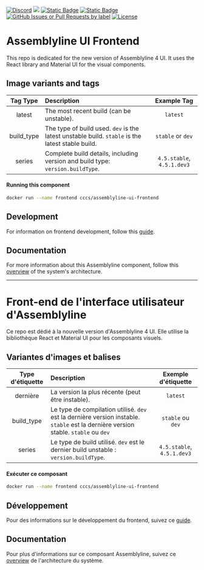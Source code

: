 [![Discord](https://img.shields.io/badge/chat-on%20discord-7289da.svg?sanitize=true)](https://discord.gg/GUAy9wErNu)
[![](https://img.shields.io/discord/908084610158714900)](https://discord.gg/GUAy9wErNu)
[![Static Badge](https://img.shields.io/badge/github-assemblyline-blue?logo=github)](https://github.com/CybercentreCanada/assemblyline)
[![Static Badge](https://img.shields.io/badge/github-assemblyline--ui--frontend-blue?logo=github)](https://github.com/CybercentreCanada/assemblyline-ui-frontend)
[![GitHub Issues or Pull Requests by label](https://img.shields.io/github/issues/CybercentreCanada/assemblyline/ui-frontend)](https://github.com/CybercentreCanada/assemblyline/issues?q=is:issue+is:open+label:ui-frontend)
[![License](https://img.shields.io/github/license/CybercentreCanada/assemblyline-ui-frontend)](./LICENSE.md)

# Assemblyline UI Frontend

This repo is dedicated for the new version of Assemblyline 4 UI. It uses the React library and Material UI for the visual components.

## Image variants and tags

| **Tag Type** | **Description**                                                                                  |      **Example Tag**       |
| :----------: | :----------------------------------------------------------------------------------------------- | :------------------------: |
|    latest    | The most recent build (can be unstable).                                                         |          `latest`          |
|  build_type  | The type of build used. `dev` is the latest unstable build. `stable` is the latest stable build. |     `stable` or `dev`      |
|    series    | Complete build details, including version and build type: `version.buildType`.                   | `4.5.stable`, `4.5.1.dev3` |

#### Running this component

```bash
docker run --name frontend cccs/assemblyline-ui-frontend
```
## Development

For information on frontend development, follow this [guide](https://cybercentrecanada.github.io/assemblyline4_docs/developer_manual/frontend/frontend/).

## Documentation

For more information about this Assemblyline component, follow this [overview](https://cybercentrecanada.github.io/assemblyline4_docs/overview/architecture/) of the system's architecture.

---

# Front-end de l'interface utilisateur d'Assemblyline

Ce repo est dédié à la nouvelle version d'Assemblyline 4 UI. Elle utilise la bibliothèque React et Material UI pour les composants visuels.

## Variantes d'images et balises

| **Type d'étiquette** | **Description**                                                                                                                    |  **Exemple d'étiquette**   |
| :------------------: | :--------------------------------------------------------------------------------------------------------------------------------- | :------------------------: |
|       dernière       | La version la plus récente (peut être instable).                                                                                   |          `latest`          |
|      build_type      | Le type de compilation utilisé. `dev` est la dernière version instable. `stable` est la dernière version stable. `stable` ou `dev` |     `stable` ou `dev`      |
|        series        | Le type de build utilisé. `dev` est le dernier build unstable : `version.buildType`.                                               | `4.5.stable`, `4.5.1.dev3` |

#### Exécuter ce composant

```bash
docker run --name frontend cccs/assemblyline-ui-frontend
```
## Développement

Pour des informations sur le développement du frontend, suivez ce [guide](https://cybercentrecanada.github.io/assemblyline4_docs/developer_manual/frontend/frontend/).

## Documentation

Pour plus d'informations sur ce composant Assemblyline, suivez ce [overview](https://cybercentrecanada.github.io/assemblyline4_docs/overview/architecture/) de l'architecture du système.
